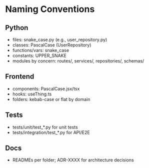 # Naming Conventions

## Python
- files: snake_case.py (e.g., user_repository.py)
- classes: PascalCase (UserRepository)
- functions/vars: snake_case
- constants: UPPER_SNAKE
- modules by concern: routes/, services/, repositories/, schemas/

## Frontend
- components: PascalCase.jsx/tsx
- hooks: useThing.ts
- folders: kebab-case or flat by domain

## Tests
- tests/unit/test_*.py for unit tests
- tests/integration/test_*.py for API/E2E

## Docs
- READMEs per folder; ADR-XXXX for architecture decisions
